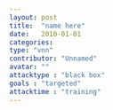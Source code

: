 ```yaml
---
layout: post
title:  "name here"
date:   2010-01-01
categories: 
type: "vnn"
contributor: "Unnamed"
avatar: ""
attacktype : "black box"
goals : "targeted"
attacktime : "training"
---
```


